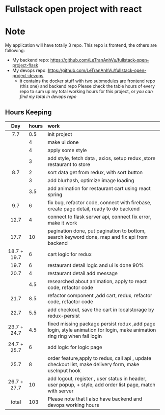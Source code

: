 # Fullstack open project with react

# Note
My application will have totally 3 repo. This repo is frontend, the others are following:
* My backend repo: https://github.com/LeTranAnhVu/fullstack-open-project-flask
* My devops repo: https://github.com/LeTranAnhVu/fullstack-open-project-devops
    * it contains the docker stuff with two submodules are frontend repo (this one) and backend repo
Please check the table hours of every repo to sum up my total working hours for this project, or *you can find my total in devops repo*

## Hours Keeping
| Day | hours | work |
|:----:|:-----|:-----|
|7.7| 0.5 | init project |
|| 4 | make ui done |
|| 4 | apply some style |
|| 3 | add style, fetch data , axios, setup redux ,store restaurant to store  |
|8.7| 2 | sort data get from redux, with sort button|
|| 3 | add blurhash, optimize image loading|
|| 3.5 | add animation for restaurant cart using react spring|
|9.7| 6 | fix bug, refactor code, connect with firebase, create page detail, ready to do backend|
|12.7|4| connect to flask server api, connect fix error,  make it work
|17.7|10| pagination done, put pagination to bottom, search keyword done, map and fix api from backend
|18.7 + 19.7 |6| cart logic for redux
|19.7 |6| restaurant detail logic and ui is done 90%
|20.7 |4| restaurant detail add message
| |4.5| researched about animation, apply to react code, refactor code
|21.7 |8.5| refactor component ,add cart, redux, refactor code, refactor code
|22.7 |5.5| add checkout, save the cart in localstorage by redux-persist
|23.7 + 24.7 |4.5|  fixed missing package persist redux ,add page login, style animation for login, make animation ring ring when fail login
|24.7 + 25.7 |6|  add logic for logic page
|25.7 |8|  order feature,apply to redux, call api , update checkout list, make delivery form, make useInput hook
|26.7 + 27.7 |10|  add logout, register , user status in header, user popup, + style, add order list page, match with server
|total |103| Please note that I also have backend and devops working hours 


 